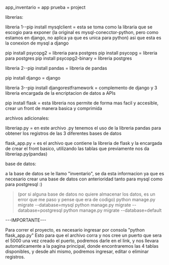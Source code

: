 app_inventario = app
prueba = project

librerias:

libreria 1--pip install mysqlclient = esta se toma como la libraria que se escogio para exponer (la original es mysql-conecctor-python, pero como estamos en django, no aplica ya que es unica para python) asi que esta es la conexion de mysql a django

pip install psycopg2 = libreria para postgres
pip install psycopg = libreria para postgres
pip install psycopg2-binary = libreria postgres

libreria 2--pip install pandas = libreria de pandas

pip install django = django

libreria 3--pip install djangorestframework = complemento de django y 3 libreria encargada de la encriptacion de datos a APIs

pip install flask = esta libreria nos permite de forma mas facil y accesible, crear un front de manera basica y comprimida

archivos adicionales:

libreriap.py = en este archivo .py tenemos el uso de la libreria pandas para obtener los registros de las 3 diferentes bases de datos

flask_app.py = es el archivo que contiene la libreria de flask y la encargada de crear el front basico, utilizando las tablas que previamente nos da libreriap.py(pandas)

base de datos:

a la base de datos se le llamo "inventario", se da esta informacion ya que es necesario crear una base de datos con anterioridad tanto para mysql como para postgresql :)

>(por si alguna base de datos no quiere almacenar los datos, es un error que me paso y pense que era de codigo)
python manage.py migrate --database=mysql
python manage.py migrate --database=postgresql
python manage.py migrate --database=default


---IMPORTANTE---

Para correr el proyecto, es necesario ingresar por consola "python flask_app.py"
Esto para que el archivo corra y nos cree un puerto que sera el 5000
una vez creado el puerto, podremos darle en el link, y nos llevara automaticamente a la pagina principal, donde encontraremos las 4 tablas disponibles, y desde ahi mismo, podremos ingresar, editar o eliminar registros.
